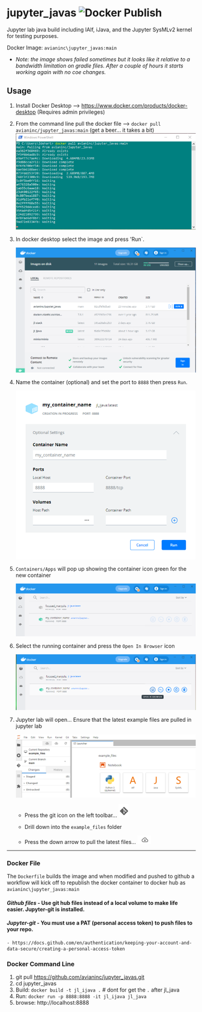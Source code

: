# jupyter_javas ![Docker Publish](https://github.com/avianinc/jupyter_javas/actions/workflows/publish.yml/badge.svg?event=push)
Jupyter lab java build including IAlf, iJava, and the Jupyter SysMLv2 kernel for testing purposes.

Docker Image: `avianinc\jupyter_javas:main`
- *Note: the image shows failed sometimes but it looks like it relative to a bandwidth limitation on gradle files. After a couple of hours it starts working again with no coe changes.*

## Usage

1. Install Docker Desktop --> https://www.docker.com/products/docker-desktop (Requires admin privileges)
2. From the command line pull the docker file --> `docker pull avianinc/jupyter_javas:main` (get a beer... it takes a bit)
    ![Pull the Container](./images/power_shell_pull2.png "Pull the Container")

3. In docker desktop select the image and press 'Run`. 

    ![Run Container](./images/docker_run.png "Run the Container")

4. Name the container (optional) and set the port to `8888` then press `Run`.

    ![Container Settings](./images/optional_settings.png "Container Settings")

5. `Containers/Apps` will pop up showing the container icon green for the new container

    ![Containers](./images/containters.png "Containers")

6. Select the running container and press the `Open In Browser` icon

    ![Open In Browser](./images/open_in_browser.png "Open In Browser")

7. Jupyter lab will open... Ensure that the latest example files are pulled in jupyter lab

    ![git pull](./images/git_pull.png "git pull")

    - Press the git icon on the left toolbar... ![git icon](./images/git_icon.png "git icon")

    - Drill down into the `example_files` folder

    - Press the down arrow to pull the latest files... ![git pull icon](./images/git_pull_icon.png "git pull icon")

---
### Docker File
The `Dockerfile` builds the image and when modified and pushed to github a workflow will kick off to republish the docker container to docker hub as `avianinc\jupyter_javas:main`

#### *Github files* - Use git hub files instead of a local volume to make life easier. Jupyter-git is installed.
#### *Jupyter-git* -  You must use a PAT (personal access token) to push files to your repo.
    - https://docs.github.com/en/authentication/keeping-your-account-and-data-secure/creating-a-personal-access-token 

### Docker Command Line
1. git pull https://github.com/avianinc/jupyter_javas.git
2. cd jupyter_javas
3. Build: `docker build -t jl_ijava .`  # dont for get the `.` after jl_java
4. Run: `docker run -p 8888:8888 -it jl_ijava jl_java`
5. browse: http://localhost:8888

